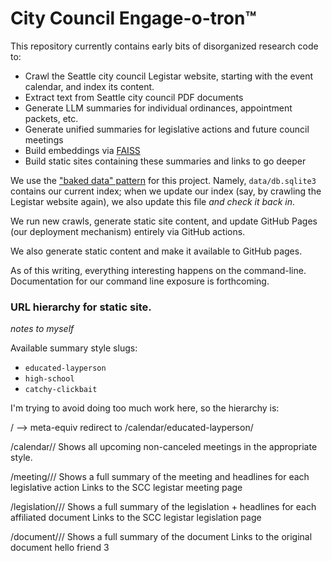 # City Council Engage-o-tron™

This repository currently contains early bits of disorganized research code to:

- Crawl the Seattle city council Legistar website, starting with the event calendar, and index its content.
- Extract text from Seattle city council PDF documents
- Generate LLM summaries for individual ordinances, appointment packets, etc.
- Generate unified summaries for legislative actions and future council meetings
- Build embeddings via [FAISS](https://faiss.ai/)
- Build static sites containing these summaries and links to go deeper

We use the ["baked data" pattern](https://simonwillison.net/2021/Jul/28/baked-data/) for this project. Namely, `data/db.sqlite3` contains our current index; when we update our index (say, by crawling the Legistar website again), we also update this file _and check it back in_.

We run new crawls, generate static site content, and update GitHub Pages (our deployment mechanism) entirely via GitHub actions.

We also generate static content and make it available to GitHub pages.

As of this writing, everything interesting happens on the command-line. Documentation for our command line exposure is forthcoming.

### URL hierarchy for static site.

_notes to myself_

Available summary style slugs:

- `educated-layperson`
- `high-school`
- `catchy-clickbait`

I'm trying to avoid doing too much work here, so the hierarchy is:

/ --> meta-equiv redirect to /calendar/educated-layperson/

/calendar/<summary-style-slug>/
Shows all upcoming non-canceled meetings in the appropriate style.

/meeting/<id>/<summary-style-slug>/
Shows a full summary of the meeting and headlines for each legislative action
Links to the SCC legistar meeting page

/legislation/<id>/<summary-style-slug>/
Shows a full summary of the legislation + headlines for each affiliated document
Links to the SCC legistar legislation page

/document/<id>/<summary-style-slug>/
Shows a full summary of the document
Links to the original document
hello friend 3
